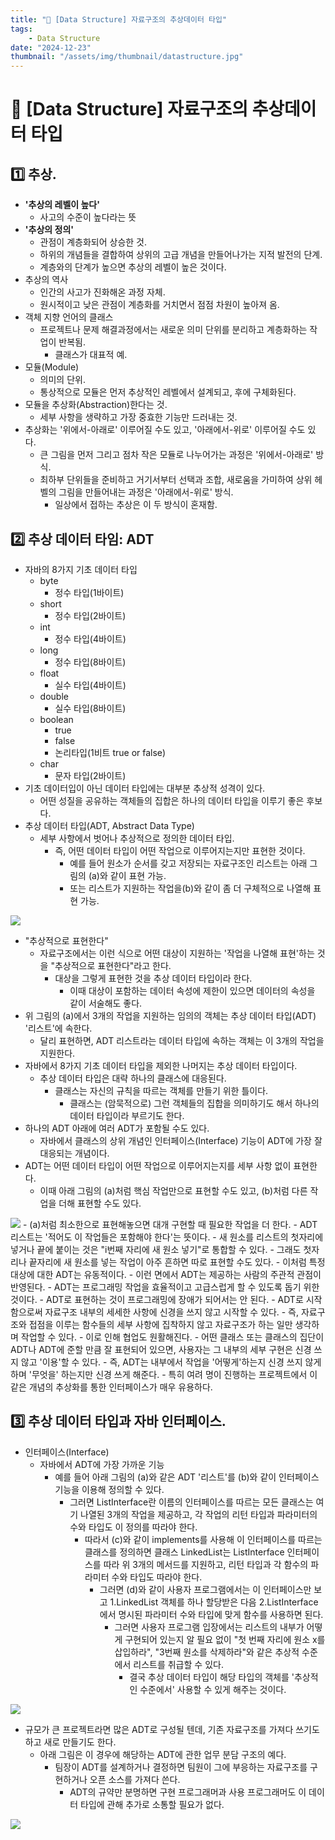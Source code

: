 ```yaml
---
title: "🧩 [Data Structure] 자료구조의 추상데이터 타입"
tags:
    - Data Structure
date: "2024-12-23"
thumbnail: "/assets/img/thumbnail/datastructure.jpg"
---
```


# 🧩 [Data Structure] 자료구조의 추상데이터 타입
## 1️⃣ 추상.
- **'추상의 레벨이 높다'**
    - 사고의 수준이 높다라는 뜻
- **'추상의 정의'**
    - 관점이 계층화되어 상승한 것.
    - 하위의 개념들을 결합하여 상위의 고급 개념을 만들어나가는 지적 발전의 단계.
    - 계층와의 단계가 높으면 추상의 레벨이 높은 것이다.
- 추상의 역사
    - 인간의 사고가 진화해온 과정 자체.
    - 원시적이고 낮은 관점이 계층화를 거치면서 점점 차원이 높아져 옴.
- 객체 지향 언어의 클래스
    - 프로젝트나 문제 해결과정에서는 새로운 의미 단위를 분리하고 계층화하는 작업이 반복됨.
        - 클래스가 대표적 예.
- 모듈(Module)
    - 의미의 단위.
    - 통상적으로 모듈은 먼저 추상적인 레벨에서 설계되고, 후에 구체화된다.
- 모듈을 추상화(Abstraction)한다는 것.
    - 세부 사항을 생략하고 가장 중효한 기능만 드러내는 것.
- 추상화는 '위에서-아래로' 이루어질 수도 있고, '아래에서-위로' 이루어질 수도 있다.
    - 큰 그림을 먼저 그리고 점차 작은 모듈로 나누어가는 과정은 '위에서-아래로' 방식.
    - 최하부 단위들을 준비하고 거기서부터 선택과 조합, 새로움을 가미하여 상위 헤벨의 그림을 만들어내는 과정은 '아래에서-위로' 방식.
        - 일상에서 접하는 추상은 이 두 방식이 혼재함.

## 2️⃣ 추상 데이터 타임: ADT
- 자바의 8가지 기초 데이터 타입
    - byte
        - 정수 타입(1바이트)
    - short
        - 정수 타입(2바이트)
    - int
        - 정수 타입(4바이트)
    - long
        - 정수 타입(8바이트)
    - float
        - 실수 타입(4바이트)
    - double
        - 실수 타입(8바이트)
    - boolean
        - true
        - false
        - 논리타입(1비트 true or false)
    - char
        - 문자 타입(2바이트)
- 기초 데이터입이 아닌 데이터 타입에는 대부분 추상적 성격이 있다.
    - 어떤 성질을 공유하는 객체들의 집합은 하나의 데이터 타입을 이루기 좋은 후보다.
- 추상 데이터 타입(ADT, Abstract Data Type)
    - 세부 사항에서 벗어나 추상적으로 정의한 데이터 타입.
        - 즉, 어떤 데이터 타입이 어떤 작업으로 이루어지는지만 표현한 것이다.
            - 예를 들어 원소가 순서를 갖고 저장되는 자료구조인 리스트는 아래 그림의 (a)와 같이 표현 가능.
            - 또는 리스트가 지원하는 작업을(b)와 같이 좀 더 구체적으로 나열해 표현 가능.
<img src = "https://github.com/devKobe24/images2/blob/main/Data_Structures/ADT_LIST.png?raw=true">

- "추상적으로 표현한다"
    - 자료구조에서는 이런 식으로 어떤 대상이 지원하는 '작업을 나열해 표현'하는 것을 "추상적으로 표현한다"라고 한다.
        - 대상을 그렇게 표현한 것을 추상 데이터 타입이라 한다.
            - 이때 대상이 포함하는 데이터 속성에 제한이 있으면 데이터의 속성을 같이 서술해도 좋다.
- 위 그림의 (a)에서 3개의 작업을 지원하는 임의의 객체는 추상 데이터 타입(ADT) '리스트'에 속한다.
    - 달리 표현하면, ADT 리스트라는 데이터 타입에 속하는 객체는 이 3개의 작업을 지원한다.
- 자바에서 8가지 기초 데이터 타입을 제외한 나머지는 추상 데이터 타입이다.
    - 추상 데이터 타입은 대략 하나의 클래스에 대응된다.
        - 클래스는 자신의 규칙을 따르는 객체를 만들기 위한 틀이다.
            - 클래스는 (암묵적으로) 그런 객체들의 집합을 의미하기도 해서 하나의 데이터 타입이라 부르기도 한다.
- 하나의 ADT 아래에 여러 ADT가 포함될 수도 있다.
    - 자바에서 클래스의 상위 개념인 인터페이스(Interface) 기능이 ADT에 가장 잘 대응되는 개념이다.
- ADT는 어떤 데이터 타입이 어떤 작업으로 이루어지는지를 세부 사항 없이 표현한다.
    - 이때 아래 그림의 (a)처럼 핵심 작업만으로 표현할 수도 있고, (b)처럼 다른 작업을 더해 표현할 수도 있다.
<img src = "https://github.com/devKobe24/images2/blob/main/Data_Structures/ADT_LIST_2.png?raw=true">
- (a)처럼 최소한으로 표현해놓으면 대개 구현할 때 필요한 작업을 더 한다.
    - ADT 리스트는 '적어도 이 작업들은 포함해야 한다'는 뜻이다.
- 새 원소를 리스트의 첫자리에 넣거나 끝에 붙이는 것은 "i번째 자리에 새 원소 넣기"로 통합할 수 있다.
    - 그래도 첫자리나 끝자리에 새 원소를 넣는 작업이 아주 흔하면 따로 표현할 수도 있다.
        - 이처럼 특정 대상에 대한 ADT는 유동적이다.
            - 이런 면에서 ADT는 제공하는 사람의 주관적 관점이 반영된다.
- ADT는 프로그래밍 작업을 효율적이고 고급스럽게 할 수 있도록 돕기 위한 것이다.
    - ADT로 표현하는 것이 프로그래밍에 장애가 되어서는 안 된다.
    - ADT로 시작함으로써 자료구조 내부의 세세한 사항에 신경을 쓰지 않고 시작할 수 있다.
        - 즉, 자료구조와 접점을 이루는 함수들의 세부 사항에 집착하지 않고 자료구조가 하는 일만 생각하며 작업할 수 있다.
            - 이로 인해 협업도 원활해진다.
- 어떤 클래스 또는 클래스의 집단이 ADT나 ADT에 준할 만큼 잘 표현되어 있으면, 사용자는 그 내부의 세부 구현은 신경 쓰지 않고 '이용'할 수 있다.
    - 즉, ADT는 내부에서 작업을 '어떻게'하는지 신경 쓰지 않게 하며 '무엇을' 하는지만 신경 쓰게 해준다.
        - 특히 여려 명이 진행하는 프로젝트에서 이 같은 개념의 추상화를 통한 인터페이스가 매우 유용하다.

## 3️⃣ 추상 데이터 타입과 자바 인터페이스.
- 인터페이스(Interface)
    - 자바에서 ADT에 가장 가까운 기능
        - 예를 들어 아래 그림의 (a)와 같은 ADT '리스트'를 (b)와 같이 인터페이스 기능을 이용해 정의할 수 있다.
            - 그러면 ListInterface란 이름의 인터페이스를 따르는 모든 클래스는 여기 나열된 3개의 작업을 제공하고, 각 작업의 리턴 타입과 파라미터의 수와 타입도 이 정의를 따라야 한다.
                - 따라서 (c)와 같이 implements를 사용해 이 인터페이스를 따르는 클래스를 정의하면 클래스 LinkedList는 ListInterface 인터페이스를 따라 위 3개의 메서드를 지원하고, 리턴 타입과 각 함수의 파라미터 수와 타입도 따라야 한다.
                    - 그러면 (d)와 같이 사용자 프로그램에서는 이 인터페이스만 보고 1.LinkedList 객체를 하나 할당받은 다음 2.ListInterface에서 명시된 파라미터 수와 타입에 맞게 함수를 사용하면 된다.
                        - 그러면 사용자 프로그램 입장에서는 리스트의 내부가 어떻게 구현되어 있는지 알 필요 없이 "첫 번째 자리에 원소 x를 삽입하라", "3번째 원소를 삭제하라"와 같은 추상적 수준에서 리스트를 취급할 수 있다.
                            - 결국 추상 데이터 타입이 해당 타입의 객체를 '추상적인 수준에서' 사용할 수 있게 해주는 것이다.

<img src = "https://github.com/devKobe24/images2/blob/main/Data_Structures/From_ATDLIST_To_User_Program.png?raw=true">

- 규모가 큰 프로젝트라면 많은 ADT로 구성될 텐데, 기존 자료구조를 가져다 쓰기도 하고 새로 만들기도 한다.
    - 아래 그림은 이 경우에 해당하는 ADT에 관한 업무 분담 구조의 예다.
        - 팀장이 ADT를 설계하거나 결정하면 팀원이 그에 부응하는 자료구조를 구현하거나 오픈 소스를 가져다 쓴다.
            - ADT의 규약만 분명하면 구현 프로그래머과 사용 프로그래머도 이 데이터 타입에 관해 추가로 소통할 필요가 없다.

<img src = "https://github.com/devKobe24/images2/blob/main/Data_Structures/ADT_STRUCTURES.png?raw=true">
